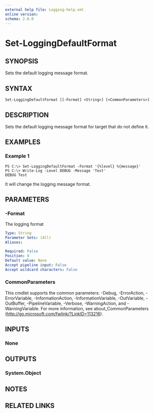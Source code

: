 ```yaml
---
external help file: Logging-help.xml
online version: 
schema: 2.0.0
---
```


# Set-LoggingDefaultFormat

## SYNOPSIS
Sets the default logging message format.

## SYNTAX

```
Set-LoggingDefaultFormat [[-Format] <String>] [<CommonParameters>]
```

## DESCRIPTION
Sets the default logging message format for target that do not define it.

## EXAMPLES

### Example 1
```
PS C:\> Set-LoggingDefaultFormat -Format '{%level} %{message}'
PS C:\> Write-Log -Level DEBUG -Message 'Test'
DEBUG Test
```

It will change the logging message format.

## PARAMETERS

### -Format
The logging format

```yaml
Type: String
Parameter Sets: (All)
Aliases: 

Required: False
Position: 0
Default value: None
Accept pipeline input: False
Accept wildcard characters: False
```

### CommonParameters
This cmdlet supports the common parameters: -Debug, -ErrorAction, -ErrorVariable, -InformationAction, -InformationVariable, -OutVariable, -OutBuffer, -PipelineVariable, -Verbose, -WarningAction, and -WarningVariable. For more information, see about_CommonParameters (http://go.microsoft.com/fwlink/?LinkID=113216).

## INPUTS

### None

## OUTPUTS

### System.Object

## NOTES

## RELATED LINKS

